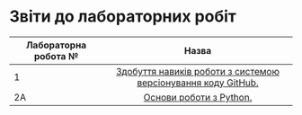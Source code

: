 # Звіти до лабораторних робіт
| Лабораторна робота № | Назва |
| ------------- |:------------------:| 
| 1 |  [ Здобуття навиків роботи з системою версіонування коду GitHub. ](https://github.com/PavloVulchak/Pavlo_Vulchak_IK_31/tree/master/Lab1)  |
| 2A |  [ Основи роботи з Python. ](https://github.com/PavloVulchak/Pavlo_Vulchak_IK_31/tree/master/Lab2a)  |
